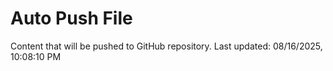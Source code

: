 # Auto Push File

Content that will be pushed to GitHub repository.
Last updated: 08/16/2025, 10:08:10 PM